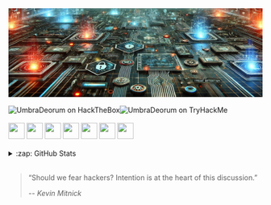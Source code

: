 <!--
**UmbraDeorum/UmbraDeorum** is a ✨ _special_ ✨ repository because its `README.md` (this file) appears on your GitHub profile.

Here are some ideas to get you started:

- 🔭 I’m currently working on ...
- 🌱 I’m currently learning ...
- 👯 I’m looking to collaborate on ...
- 🤔 I’m looking for help with ...
- 💬 Ask me about ...
- 📫 How to reach me: ...
- 😄 Pronouns: ...
- ⚡ Fun fact: ...

Github Stats: https://github.com/anuraghazra/github-readme-stats
-->

<div>
<img align="center" alt="Cyber Warfare" src="https://github.com/UmbraDeorum/UmbraDeorum/blob/main/cyber-arsenalwebp.jpg"/>
</div>

<br>

<div>
<img style="float: left; object-fit: cover;" src="https://img.shields.io/badge/Hack_The_Box--66FF00?style=for-the-badge&logo=hackthebox&logoSize=auto&label=Hack%20The%20Box&link=https%3A%2F%2Fapp.hackthebox.com%2Fprofile%2F361071" alt="UmbraDeorum on HackTheBox" />
<img style="float: left; object-fit: cover;" src="https://img.shields.io/badge/Try_Hack_Me--%23EF0107?style=for-the-badge&logo=tryhackme&logoSize=auto&label=TryHackMe&link=https%3A%2F%2Fapp.hackthebox.com%2Fprofile%2F361071" alt="UmbraDeorum on TryHackMe" /><br><br>
<img height="32" width="32" src="https://cdn.simpleicons.org/burpsuite" />
<img height="32" width="32" src="https://cdn.simpleicons.org/wireshark" />
<img height="32" width="32" src="https://cdn.simpleicons.org/python" />
<img height="32" width="32" src="https://cdn.simpleicons.org/c" />
<img height="32" width="32" src="https://cdn.simpleicons.org/cplusplus" />
<img height="32" width="32" src="https://cdn.simpleicons.org/javascript" />
<img height="32" width="32" src="https://cdn.simpleicons.org/gnubash" />
</div>

<br>

<details>
  <summary>:zap: GitHub Stats</summary>
    <div>
      <img style="margin-left:50%;transform:translateX(-50%)" alt="Umbr4Dε0rum's GitHub stats" src="https://github-readme-stats-umbradeorum.vercel.app/api?username=UmbraDeorum&theme=tokyonight&show=discussions_started" />
      <img style="margin-right:50%;transform:translateX(-50%)" alt="Umbr4Dε0rum's Top Langs" src="https://github-readme-stats-umbradeorum.vercel.app/api/top-langs/?username=UmbraDeorum&theme=tokyonight&size_weight=0.5&count_weight=0.5&langs_count=3" />
<!--[![Umbr4Dε0rum's GitHub stats](https://github-readme-stats-umbradeorums-projects.vercel.app/api?username=UmbraDeorum&theme=tokyonight&show=discussions_started)](https://github.com/UmbraDeorum)-->
    </div>
<!--[![Top Langs](https://github-readme-stats-umbradeorums-projects.vercel.app/api/top-langs/?username=UmbraDeorum&theme=tokyonight&size_weight=0.5&count_weight=0.5&langs_count=3)](https://github.com/anuraghazra/github-readme-stats)-->
</details>

<br>

> “Should we fear hackers? Intention is at the heart of this discussion.”
>
> -- <cite> Kevin Mitnick
